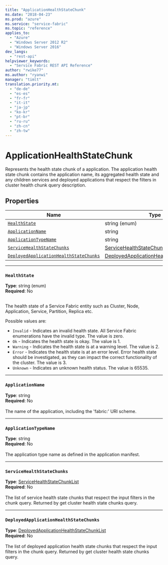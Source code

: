```yaml
---
title: "ApplicationHealthStateChunk"
ms.date: "2018-04-23"
ms.prod: "azure"
ms.service: "service-fabric"
ms.topic: "reference"
applies_to: 
  - "Azure"
  - "Windows Server 2012 R2"
  - "Windows Server 2016"
dev_langs: 
  - "rest-api"
helpviewer_keywords: 
  - "Service Fabric REST API Reference"
author: "rwike77"
ms.author: "ryanwi"
manager: "timlt"
translation.priority.mt: 
  - "de-de"
  - "es-es"
  - "fr-fr"
  - "it-it"
  - "ja-jp"
  - "ko-kr"
  - "pt-br"
  - "ru-ru"
  - "zh-cn"
  - "zh-tw"
---
```

# ApplicationHealthStateChunk

Represents the health state chunk of a application.
The application health state chunk contains the application name, its aggregated health state and any children services and deployed applications that respect the filters in cluster health chunk query description.


## Properties

| Name | Type | Required |
| --- | --- | --- |
| [`HealthState`](#healthstate) | string (enum) | No |
| [`ApplicationName`](#applicationname) | string | No |
| [`ApplicationTypeName`](#applicationtypename) | string | No |
| [`ServiceHealthStateChunks`](#servicehealthstatechunks) | [ServiceHealthStateChunkList](sfclient-model-servicehealthstatechunklist.md) | No |
| [`DeployedApplicationHealthStateChunks`](#deployedapplicationhealthstatechunks) | [DeployedApplicationHealthStateChunkList](sfclient-model-deployedapplicationhealthstatechunklist.md) | No |

____
### `HealthState`
__Type__: string (enum) <br/>
__Required__: No<br/>
<br/>


The health state of a Service Fabric entity such as Cluster, Node, Application, Service, Partition, Replica etc.

Possible values are: 

  - `Invalid` - Indicates an invalid health state. All Service Fabric enumerations have the invalid type. The value is zero.
  - `Ok` - Indicates the health state is okay. The value is 1.
  - `Warning` - Indicates the health state is at a warning level. The value is 2.
  - `Error` - Indicates the health state is at an error level. Error health state should be investigated, as they can impact the correct functionality of the cluster. The value is 3.
  - `Unknown` - Indicates an unknown health status. The value is 65535.



____
### `ApplicationName`
__Type__: string <br/>
__Required__: No<br/>
<br/>
The name of the application, including the 'fabric:' URI scheme.

____
### `ApplicationTypeName`
__Type__: string <br/>
__Required__: No<br/>
<br/>
The application type name as defined in the application manifest.

____
### `ServiceHealthStateChunks`
__Type__: [ServiceHealthStateChunkList](sfclient-model-servicehealthstatechunklist.md) <br/>
__Required__: No<br/>
<br/>
The list of service health state chunks that respect the input filters in the chunk query. Returned by get cluster health state chunks query.


____
### `DeployedApplicationHealthStateChunks`
__Type__: [DeployedApplicationHealthStateChunkList](sfclient-model-deployedapplicationhealthstatechunklist.md) <br/>
__Required__: No<br/>
<br/>
The list of deployed application health state chunks that respect the input filters in the chunk query. Returned by get cluster health state chunks query.


